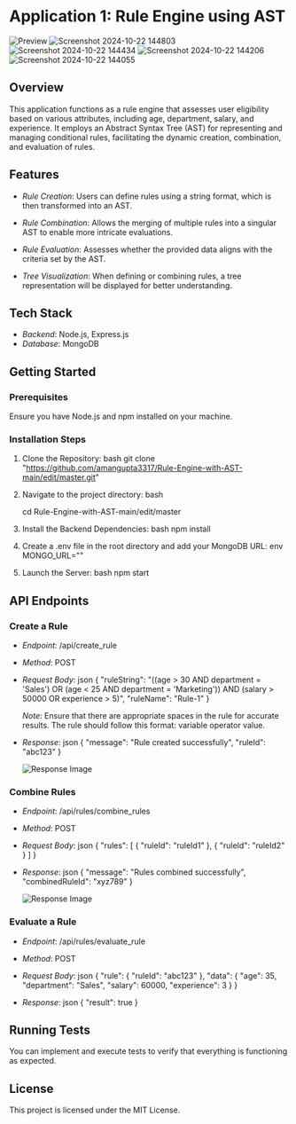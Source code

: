# Application 1: Rule Engine using AST

![Preview](image) <!-- Replace with actual image link -->
![Screenshot 2024-10-22 144803](https://github.com/user-attachments/assets/516c072d-3ff3-494f-a3bd-f3df9ff1b80f)
![Screenshot 2024-10-22 144434](https://github.com/user-attachments/assets/5b7087d6-3f09-4624-b594-8969366e4dcf)
![Screenshot 2024-10-22 144206](https://github.com/user-attachments/assets/18a1a2ad-efa3-4c12-b230-b150c91fcb34)
![Screenshot 2024-10-22 144055](https://github.com/user-attachments/assets/3b0478d8-b570-4ee1-a302-9f2c9f51e6fc)

## Overview
This application functions as a rule engine that assesses user eligibility based on various attributes, including age, department, salary, and experience. It employs an Abstract Syntax Tree (AST) for representing and managing conditional rules, facilitating the dynamic creation, combination, and evaluation of rules.

## Features
- *Rule Creation*: Users can define rules using a string format, which is then transformed into an AST.
  
 

- *Rule Combination*: Allows the merging of multiple rules into a singular AST to enable more intricate evaluations.

 

- *Rule Evaluation*: Assesses whether the provided data aligns with the criteria set by the AST.

 

- *Tree Visualization*: When defining or combining rules, a tree representation will be displayed for better understanding.

## Tech Stack
- *Backend*: Node.js, Express.js
- *Database*: MongoDB

## Getting Started

### Prerequisites
Ensure you have Node.js and npm installed on your machine.

### Installation Steps
1. Clone the Repository:
   bash
   git clone "https://github.com/amangupta3317/Rule-Engine-with-AST-main/edit/master.git"
   

2. Navigate to the project directory:
   bash


   cd Rule-Engine-with-AST-main/edit/master
   

4. Install the Backend Dependencies:
   bash
   npm install
   

5. Create a .env file in the root directory and add your MongoDB URL:
   env
   MONGO_URL=""
   

6. Launch the Server:
   bash
   npm start
   

## API Endpoints

### Create a Rule
- *Endpoint*: /api/create_rule
- *Method*: POST
- *Request Body*:
  json
  {
    "ruleString": "((age > 30 AND department = 'Sales') OR (age < 25 AND department = 'Marketing')) AND (salary > 50000 OR experience > 5)",
    "ruleName": "Rule-1"
  }
  
  *Note*: Ensure that there are appropriate spaces in the rule for accurate results. The rule should follow this format: variable operator value.

- *Response*: 
  json
  {
    "message": "Rule created successfully",
    "ruleId": "abc123"
  }
  
  ![Response Image](image) <!-- Replace with actual image link -->

### Combine Rules
- *Endpoint*: /api/rules/combine_rules
- *Method*: POST
- *Request Body*:
  json
  {
    "rules": [
      { "ruleId": "ruleId1" },
      { "ruleId": "ruleId2" }
    ]
  }
  

- *Response*:
  json
  {
    "message": "Rules combined successfully",
    "combinedRuleId": "xyz789"
  }
  
  ![Response Image](image) <!-- Replace with actual image link -->

### Evaluate a Rule
- *Endpoint*: /api/rules/evaluate_rule
- *Method*: POST
- *Request Body*:
  json
  {
    "rule": { "ruleId": "abc123" },
    "data": {
      "age": 35,
      "department": "Sales",
      "salary": 60000,
      "experience": 3
    }
  }
  

- *Response*:
  json
  {
    "result": true
  }
  

## Running Tests
You can implement and execute tests to verify that everything is functioning as expected.

## License
This project is licensed under the MIT License.
